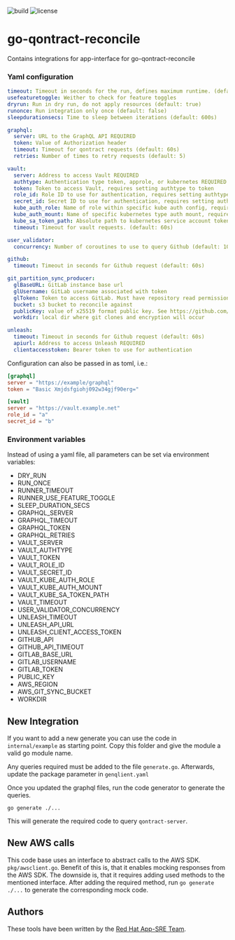 ![build](https://ci.ext.devshift.net/buildStatus/icon?job=app-sre-go-qontract-reconcile-gh-build-master)
![license](https://img.shields.io/github/license/app-sre/go-qontract-reconcile.svg?style=flat)


# go-qontract-reconcile

Contains integrations for app-interface for go-qontract-reconcile

### Yaml configuration

```YAML
timeout: Timeout in seconds for the run, defines maximum runtime. (default: 0)
usefeaturetoggle: Weither to check for feature toggles
dryrun: Run in dry run, do not apply resources (default: true)
runonce: Run integration only once (default: false)
sleepdurationsecs: Time to sleep between iterations (default: 600s)

graphql: 
  server: URL to the GraphQL API REQUIRED
  token: Value of Authorization header
  timeout: Timeout for qontract requests (default: 60s) 
  retries: Number of times to retry requests (default: 5)

vault:
  server: Address to access Vault REQUIRED
  authtype: Authentication type token, approle, or kubernetes REQUIRED
  token: Token to access Vault, requires setting authtype to token
  role_id: Role ID to use for authentication, requires setting authtype to approle 
  secret_id: Secret ID to use for authentication, requires setting authtype to approle
  kube_auth_role: Name of role within specific kube auth config, requires setting authtype to kubernetes
  kube_auth_mount: Name of specific kubernetes type auth mount, requires setting authtype to kubernetes
  kube_sa_token_path: Absolute path to kubernetes service account token
  timeout: Timeout for vault requests. (default: 60s) 

user_validator:
  concurrency: Number of coroutines to use to query Github (default: 10)

github:
  timeout: Timeout in seconds for Github request (default: 60s)

git_partition_sync_producer:
  glBaseURL: GitLab instance base url
  glUsername: GitLab username associated with token
  glToken: Token to access GitLab. Must have repository read permission
  bucket: s3 bucket to reconcile against
  publicKey: value of x25519 format public key. See https://github.com/FiloSottile/age
  workdir: local dir where git clones and encryption will occur

unleash:
  timeout: Timeout in seconds for Github request (default: 60s)
  apiurl: Address to access Unleash REQUIRED
  clientaccesstoken: Bearer token to use for authentication
```

Configuration can also be passed in as toml, i.e.:

```TOML
[graphql]
server = "https://example/graphql"
token = "Basic Xmjdsfgiohj092w34gjf90erg="

[vault]
server = "https://vault.example.net"
role_id = "a"
secret_id = "b"
```

### Environment variables

Instead of using a yaml file, all parameters can be set via environment variables:
 * DRY_RUN
 * RUN_ONCE
 * RUNNER_TIMEOUT
 * RUNNER_USE_FEATURE_TOGGLE
 * SLEEP_DURATION_SECS
 * GRAPHQL_SERVER
 * GRAPHQL_TIMEOUT
 * GRAPHQL_TOKEN
 * GRAPHQL_RETRIES
 * VAULT_SERVER
 * VAULT_AUTHTYPE
 * VAULT_TOKEN
 * VAULT_ROLE_ID
 * VAULT_SECRET_ID
 * VAULT_KUBE_AUTH_ROLE
 * VAULT_KUBE_AUTH_MOUNT
 * VAULT_KUBE_SA_TOKEN_PATH
 * VAULT_TIMEOUT
 * USER_VALIDATOR_CONCURRENCY
 * UNLEASH_TIMEOUT
 * UNLEASH_API_URL
 * UNLEASH_CLIENT_ACCESS_TOKEN
 * GITHUB_API
 * GITHUB_API_TIMEOUT
 * GITLAB_BASE_URL
 * GITLAB_USERNAME
 * GITLAB_TOKEN
 * PUBLIC_KEY
 * AWS_REGION
 * AWS_GIT_SYNC_BUCKET
 * WORKDIR


## New Integration

If you want to add a new generate you can use the code in `internal/example` as starting point. Copy this folder and give the module a valid go module name. 

Any queries required must be added to the file `generate.go`. Afterwards, update the package parameter in `genqlient.yaml`

Once you updated the graphql files, run the code generator to generate the queries.

`go generate ./...`

This will generate the required code to query `qontract-server`.


## New AWS calls

This code base uses an interface to abstract calls to the AWS SDK. `pkg/awsclient.go`. Benefit of this is, that it enables mocking responses from the AWS SDK. The downside is, that it requires adding used methods to the mentioned interface. After adding the required method, run  `go generate ./...` to generate the corresponding mock code. 


## Authors

These tools have been written by the [Red Hat App-SRE Team](mailto:sd-app-sre@redhat.com).
